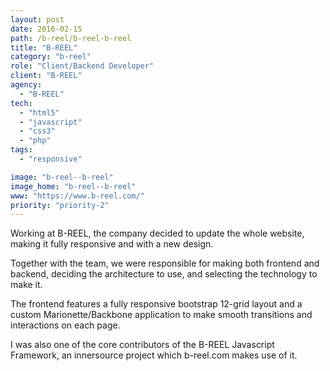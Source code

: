 ```yaml
---
layout: post
date: 2016-02-15
path: /b-reel/b-reel-b-reel
title: "B-REEL"
category: "b-reel"
role: "Client/Backend Developer"
client: "B-REEL"
agency:
  - "B-REEL"
tech:
  - "html5"
  - "javascript"
  - "css3"
  - "php"
tags:
  - "responsive"

image: "b-reel--b-reel"
image_home: "b-reel--b-reel"
www: "https://www.b-reel.com/"
priority: "priority-2"
---
```


Working at B-REEL, the company decided to update the whole website, making it fully responsive and with a new design.

Together with the team, we were responsible for making both frontend and backend, deciding the architecture to use, and selecting the technology to make it.

The frontend features a fully responsive bootstrap 12-grid layout and a custom Marionette/Backbone application to make smooth transitions and interactions on each page.

I was also one of the core contributors of the B-REEL Javascript Framework, an innersource project which b-reel.com makes use of it.
